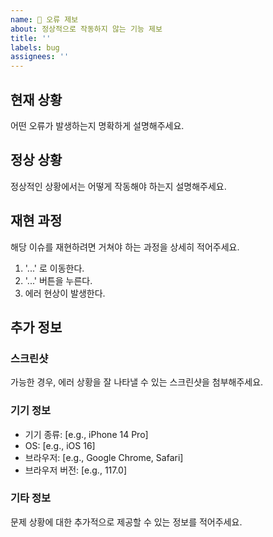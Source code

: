 ```yaml
---
name: 🐛 오류 제보
about: 정상적으로 작동하지 않는 기능 제보
title: ''
labels: bug
assignees: ''
---
```


## 현재 상황
어떤 오류가 발생하는지 명확하게 설명해주세요.

## 정상 상황
정상적인 상황에서는 어떻게 작동해야 하는지 설명해주세요.

## 재현 과정
해당 이슈를 재현하려면 거쳐야 하는 과정을 상세히 적어주세요.

1. '...' 로 이동한다.
2. '...' 버튼을 누른다.
3. 에러 현상이 발생한다.

## 추가 정보

### 스크린샷
가능한 경우, 에러 상황을 잘 나타낼 수 있는 스크린샷을 첨부해주세요.

### 기기 정보
- 기기 종류: [e.g., iPhone 14 Pro]
- OS: [e.g., iOS 16]
- 브라우저: [e.g., Google Chrome, Safari]
- 브라우저 버전: [e.g., 117.0]

### 기타 정보
문제 상황에 대한 추가적으로 제공할 수 있는 정보를 적어주세요.
